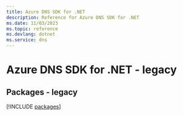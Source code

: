 ```yaml
---
title: Azure DNS SDK for .NET
description: Reference for Azure DNS SDK for .NET
ms.date: 11/03/2023
ms.topic: reference
ms.devlang: dotnet
ms.service: dns
---
```

# Azure DNS SDK for .NET - legacy
## Packages - legacy
[!INCLUDE [packages](dns-index.md)]